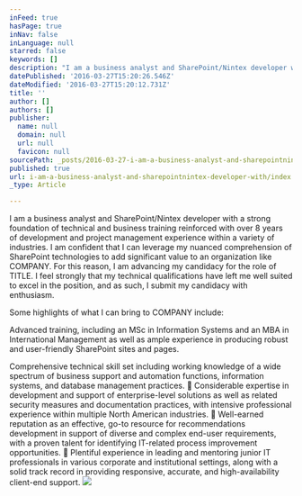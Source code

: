 ```yaml
---
inFeed: true
hasPage: true
inNav: false
inLanguage: null
starred: false
keywords: []
description: "I am a business analyst and SharePoint/Nintex developer with a strong foundation of technical and business training reinforced \n\nwith over 8 years of development and project management experience within a variety of industries. I am confident that I can \n\nleverage my nuanced comprehension of SharePoint technologies to add significant value to an organization like COMPANY. For \n\nthis reason, I am advancing my candidacy for the role of TITLE.  I feel strongly that my technical qualifications have left me well \n\nsuited to excel in the position, and as such, I submit my candidacy with enthusiasm."
datePublished: '2016-03-27T15:20:26.546Z'
dateModified: '2016-03-27T15:20:12.731Z'
title: ''
author: []
authors: []
publisher:
  name: null
  domain: null
  url: null
  favicon: null
sourcePath: _posts/2016-03-27-i-am-a-business-analyst-and-sharepointnintex-developer-with.md
published: true
url: i-am-a-business-analyst-and-sharepointnintex-developer-with/index.html
_type: Article

---
```

I am a business analyst and SharePoint/Nintex developer with a strong foundation of technical and business training reinforced 
with over 8 years of development and project management experience within a variety of industries. I am confident that I can 
leverage my nuanced comprehension of SharePoint technologies to add significant value to an organization like COMPANY. For 
this reason, I am advancing my candidacy for the role of TITLE. I feel strongly that my technical qualifications have left me well 
suited to excel in the position, and as such, I submit my candidacy with enthusiasm.

Some highlights of what I can bring to COMPANY include:

Advanced training, including an MSc in Information Systems and an MBA in International Management as well as ample 
experience in producing robust and user-friendly SharePoint sites and pages. 

Comprehensive technical skill set including working knowledge of a wide spectrum of business support and automation 
functions, information systems, and database management practices. 
 Considerable expertise in development and support of enterprise-level solutions as well as related security measures and 
documentation practices, with intensive professional experience within multiple North American industries.
 Well-earned reputation as an effective, go-to resource for recommendations development in support of diverse and complex 
end-user requirements, with a proven talent for identifying IT-related process improvement opportunities. 
 Plentiful experience in leading and mentoring junior IT professionals in various corporate and institutional settings, along 
with a solid track record in providing responsive, accurate, and high-availability client-end support.
![](https://the-grid-user-content.s3-us-west-2.amazonaws.com/aaa0d827-4fb7-4a2d-a6c7-476c8de3bd79.jpg)